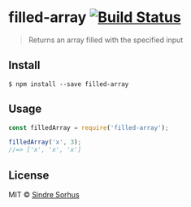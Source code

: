 # filled-array [![Build Status](https://travis-ci.org/sindresorhus/filled-array.svg?branch=master)](https://travis-ci.org/sindresorhus/filled-array)

> Returns an array filled with the specified input


## Install

```
$ npm install --save filled-array
```


## Usage

```js
const filledArray = require('filled-array');

filledArray('x', 3);
//=> ['x', 'x', 'x']
```


## License

MIT © [Sindre Sorhus](http://sindresorhus.com)
